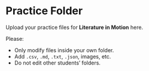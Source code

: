 # Practice Folder

Upload your practice files for **Literature in Motion** here.

Please:
- Only modify files inside your own folder.
- Add `.csv`, `.md`, `.txt`, `.json`, images, etc.
- Do not edit other students’ folders.
